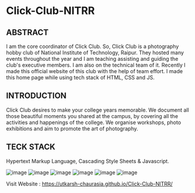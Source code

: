 # Click-Club-NITRR


## ABSTRACT

I am the core coordinator of Click Club. So, Click Club is a photography hobby club of National Institute of Technology, Raipur. They hosted many events throughout the year and I am teaching assisting and guiding the club's executive members. I am also on the technical team of it. Recently I made this official website of this club with the help of team effort. I made this home page while using tech stack of HTML, CSS and JS.


## INTRODUCTION 

Click Club desires to make your college years memorable. We document all those beautiful moments you shared at the campus, by covering all the activities and happenings of the college. We organise workshops, photo exhibitions and aim to promote the art of photography.

## TECK STACK

Hypertext Markup Language, Cascading Style Sheets & Javascript.

![image](https://user-images.githubusercontent.com/52343042/219439369-c5c989f3-53d7-4d80-a4df-d67416a329d7.png)
![image](https://user-images.githubusercontent.com/52343042/219439469-c6dbbe3b-6544-44f5-892c-e014efdd8bd9.png)
![image](https://user-images.githubusercontent.com/52343042/219439562-5e9906d5-5840-4a36-8f9f-6f780fae03fa.png)
![image](https://user-images.githubusercontent.com/52343042/219439641-dbe64a2b-f650-431a-9dab-538f632a9820.png)
![image](https://user-images.githubusercontent.com/52343042/219439707-698b5a7b-aae3-4b11-8a4e-6138243d5c21.png)
![image](https://user-images.githubusercontent.com/52343042/219439778-893cbd9c-5319-4816-b2ce-a4b756959196.png)



Visit Website : https://utkarsh-chaurasia.github.io/Click-Club-NITRR/ 
